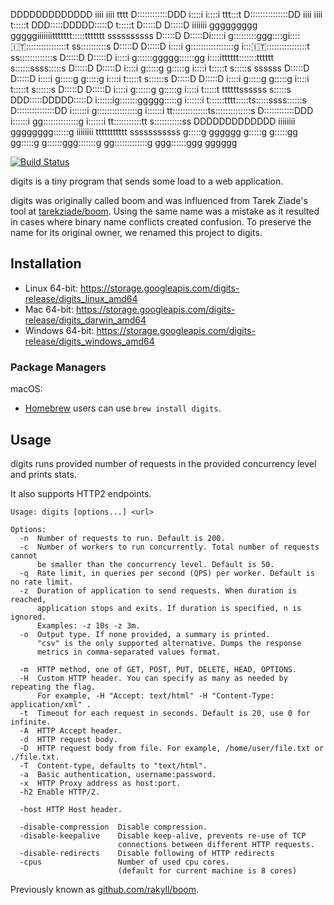 
DDDDDDDDDDDDD          iiii                        iiii          tttt
D::::::::::::DDD      i::::i                      i::::i      ttt:::t
D:::::::::::::::DD     iiii                        iiii       t:::::t
DDD:::::DDDDD:::::D                                           t:::::t
  D:::::D    D:::::D iiiiiii    ggggggggg   gggggiiiiiiittttttt:::::ttttttt        ssssssssss
  D:::::D     D:::::Di:::::i   g:::::::::ggg::::gi:::::it:::::::::::::::::t      ss::::::::::s
  D:::::D     D:::::D i::::i  g:::::::::::::::::g i::::it:::::::::::::::::t    ss:::::::::::::s
  D:::::D     D:::::D i::::i g::::::ggggg::::::gg i::::itttttt:::::::tttttt    s::::::ssss:::::s
  D:::::D     D:::::D i::::i g:::::g     g:::::g  i::::i      t:::::t           s:::::s  ssssss
  D:::::D     D:::::D i::::i g:::::g     g:::::g  i::::i      t:::::t             s::::::s
  D:::::D     D:::::D i::::i g:::::g     g:::::g  i::::i      t:::::t                s::::::s
  D:::::D    D:::::D  i::::i g::::::g    g:::::g  i::::i      t:::::t    ttttttssssss   s:::::s
DDD:::::DDDDD:::::D  i::::::ig:::::::ggggg:::::g i::::::i     t::::::tttt:::::ts:::::ssss::::::s
D:::::::::::::::DD   i::::::i g::::::::::::::::g i::::::i     tt::::::::::::::ts::::::::::::::s
D::::::::::::DDD     i::::::i  gg::::::::::::::g i::::::i       tt:::::::::::tt s:::::::::::ss
DDDDDDDDDDDDD        iiiiiiii    gggggggg::::::g iiiiiiii         ttttttttttt    sssssssssss
                                         g:::::g
                             gggggg      g:::::g
                             g:::::gg   gg:::::g
                              g::::::ggg:::::::g
                               gg:::::::::::::g
                                 ggg::::::ggg
                                    gggggg

[![Build Status](https://travis-ci.org/jkassismz/digits.svg?branch=master)](https://travis-ci.org/jkassismz/digits)

digits is a tiny program that sends some load to a web application.

digits was originally called boom and was influenced from Tarek Ziade's
tool at [tarekziade/boom](https://github.com/tarekziade/boom). Using the same name was a mistake as it resulted in cases
where binary name conflicts created confusion.
To preserve the name for its original owner, we renamed this project to digits.

## Installation

* Linux 64-bit: https://storage.googleapis.com/digits-release/digits_linux_amd64
* Mac 64-bit: https://storage.googleapis.com/digits-release/digits_darwin_amd64
* Windows 64-bit: https://storage.googleapis.com/digits-release/digits_windows_amd64

### Package Managers

macOS:
-  [Homebrew](https://brew.sh/) users can use `brew install digits`.

## Usage

digits runs provided number of requests in the provided concurrency level and prints stats.

It also supports HTTP2 endpoints.

```
Usage: digits [options...] <url>

Options:
  -n  Number of requests to run. Default is 200.
  -c  Number of workers to run concurrently. Total number of requests cannot
      be smaller than the concurrency level. Default is 50.
  -q  Rate limit, in queries per second (QPS) per worker. Default is no rate limit.
  -z  Duration of application to send requests. When duration is reached,
      application stops and exits. If duration is specified, n is ignored.
      Examples: -z 10s -z 3m.
  -o  Output type. If none provided, a summary is printed.
      "csv" is the only supported alternative. Dumps the response
      metrics in comma-separated values format.

  -m  HTTP method, one of GET, POST, PUT, DELETE, HEAD, OPTIONS.
  -H  Custom HTTP header. You can specify as many as needed by repeating the flag.
      For example, -H "Accept: text/html" -H "Content-Type: application/xml" .
  -t  Timeout for each request in seconds. Default is 20, use 0 for infinite.
  -A  HTTP Accept header.
  -d  HTTP request body.
  -D  HTTP request body from file. For example, /home/user/file.txt or ./file.txt.
  -T  Content-type, defaults to "text/html".
  -a  Basic authentication, username:password.
  -x  HTTP Proxy address as host:port.
  -h2 Enable HTTP/2.

  -host	HTTP Host header.

  -disable-compression  Disable compression.
  -disable-keepalive    Disable keep-alive, prevents re-use of TCP
                        connections between different HTTP requests.
  -disable-redirects    Disable following of HTTP redirects
  -cpus                 Number of used cpu cores.
                        (default for current machine is 8 cores)
```

Previously known as [github.com/rakyll/boom](https://github.com/rakyll/boom).
